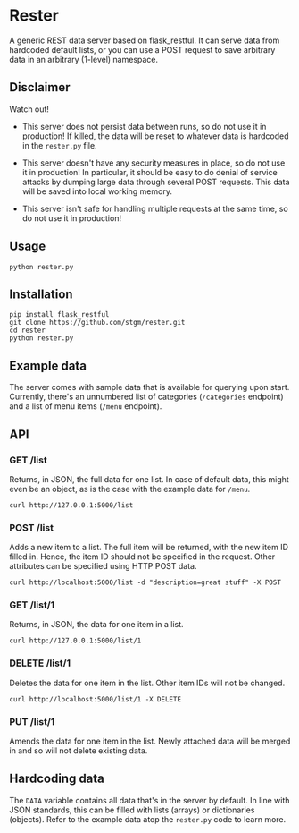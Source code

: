 # Rester

A generic REST data server based on flask_restful. It can serve data from hardcoded default lists, or you can use a POST request to save arbitrary data in an arbitrary (1-level) namespace.

## Disclaimer

Watch out!

- This server does not persist data between runs, so do not use it in production! If killed, the data will be reset to whatever data is hardcoded in the `rester.py` file.

- This server doesn't have any security measures in place, so do not use it in production! In particular, it should be easy to do denial of service attacks by dumping large data through several POST requests. This data will be saved into local working memory.

- This server isn't safe for handling multiple requests at the same time, so do not use it in production!

## Usage

    python rester.py

## Installation

    pip install flask_restful
    git clone https://github.com/stgm/rester.git
    cd rester
    python rester.py

## Example data

The server comes with sample data that is available for querying upon start. Currently, there's an unnumbered list of categories (`/categories` endpoint) and a list of menu items (`/menu` endpoint). 

## API

### GET /list

Returns, in JSON, the full data for one list. In case of default data, this might even be an object, as is the case with the example data for `/menu`.

    curl http://127.0.0.1:5000/list

### POST /list

Adds a new item to a list. The full item will be returned, with the new item ID filled in. Hence, the item ID should not be specified in the request. Other attributes can be specified using HTTP POST data.

    curl http://localhost:5000/list -d "description=great stuff" -X POST

### GET /list/1

Returns, in JSON, the data for one item in a list.

    curl http://127.0.0.1:5000/list/1

### DELETE /list/1

Deletes the data for one item in the list. Other item IDs will not be changed.

    curl http://localhost:5000/list/1 -X DELETE

### PUT /list/1

Amends the data for one item in the list. Newly attached data will be merged in and so will not delete existing data.


## Hardcoding data

The `DATA` variable contains all data that's in the server by default. In line with JSON standards, this can be filled with lists (arrays) or dictionaries (objects). Refer to the example data atop the `rester.py` code to learn more.
